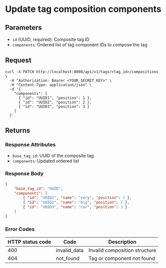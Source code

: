 # Update tag composition components

## Parameters

- `id` (UUID, required): Composite tag ID
- `components`: Ordered list of tag component IDs to compose the tag

## Request

```curl
curl -X PATCH http://localhost:8000/api/v1/tags/<tag_id>/compositions \
  -H "Authorization: Bearer <YOUR_SECRET_KEY>" \
  -H "Content-Type: application/json" \
  -d '{
    "components": [
      { "id": "UUID1", "position": 1 },
      { "id": "UUID2", "position": 2 },
      { "id": "UUID3", "position": 3 }
    ]
  }'
```

## Returns

### Response Attributes

- `base_tag_id`: UUID of the composite tag
- `components`: Updated ordered list

### Response Body

```json
{
	"base_tag_id": "UUID",
	"components": [
		{ "id": "UUID1", "name": "very", "position": 1 },
		{ "id": "UUID2", "name": "big", "position": 2 },
		{ "id": "UUID3", "name": "car", "position": 3 }
	]
}
```

### Error Codes

| HTTP status code | Code         | Description                   |
| ---------------- | ------------ | ----------------------------- |
| 400              | invalid_data | Invalid composition structure |
| 404              | not_found    | Tag or component not found    |
